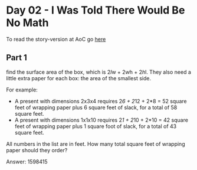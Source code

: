 # Day 02 - I Was Told There Would Be No Math

To read the story-version at AoC go [here](https://adventofcode.com/2015/day/2)

## Part 1

find the surface area of the box, which is 2*l*w + 2*w*h + 2*h*l. They also need a little extra paper for each box: the area of the smallest side.

For example:

- A present with dimensions 2x3x4 requires 2*6 + 2*12 + 2*8 = 52 square feet of wrapping paper plus 6 square feet of slack, for a total of 58 square feet.
- A present with dimensions 1x1x10 requires 2*1 + 2*10 + 2*10 = 42 square feet of wrapping paper plus 1 square foot of slack, for a total of 43 square feet.

All numbers in the list are in feet. How many total square feet of wrapping paper should they order?

Answer: 1598415